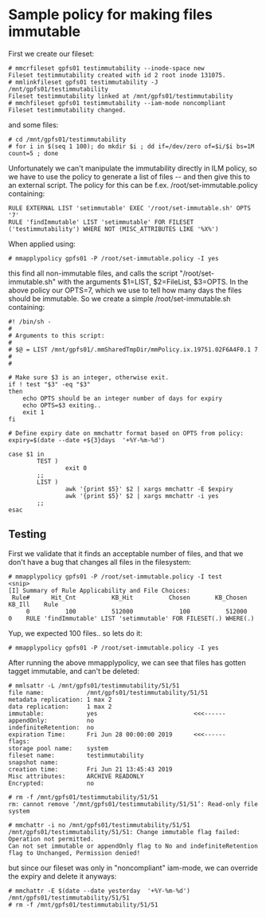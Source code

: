 # Sample policy for making files immutable

First we create our fileset:

~~~
# mmcrfileset gpfs01 testimmutability --inode-space new
Fileset testimmutability created with id 2 root inode 131075.
# mmlinkfileset gpfs01 testimmutability -J /mnt/gpfs01/testimmutability
Fileset testimmutability linked at /mnt/gpfs01/testimmutability
# mmchfileset gpfs01 testimmutability --iam-mode noncompliant
Fileset testimmutability changed.
~~~

and some files:

~~~
# cd /mnt/gpfs01/testimmutability
# for i in $(seq 1 100); do mkdir $i ; dd if=/dev/zero of=$i/$i bs=1M count=5 ; done
~~~

Unfortunately we can't manipulate the immutability directly in ILM policy, so
we have to use the policy to generate a list of files -- and then give this to
an external script. The policy for this can be f.ex. /root/set-immutable.policy containing:

~~~
RULE EXTERNAL LIST 'setimmutable' EXEC '/root/set-immutable.sh' OPTS '7'
RULE 'findImmutable' LIST 'setimmutable' FOR FILESET ('testimmutability') WHERE NOT (MISC_ATTRIBUTES LIKE '%X%')
~~~

When applied using:

~~~
# mmapplypolicy gpfs01 -P /root/set-immutable.policy -I yes
~~~

this find all non-immutable files, and calls the script 
"/root/set-immutable.sh" with the arguments $1=LIST, $2=FileList, $3=OPTS. 
In the above policy our OPTS=7, which we use to tell how many days the 
files should be immutable.  So we create a simple /root/set-immutable.sh 
containing:

~~~
#! /bin/sh -
#
# Arguments to this script:
#
# $@ = LIST /mnt/gpfs01/.mmSharedTmpDir/mmPolicy.ix.19751.02F6A4F0.1 7
#
#

# Make sure $3 is an integer, otherwise exit.
if ! test "$3" -eq "$3" 
then
	echo OPTS should be an integer number of days for expiry
	echo OPTS=$3 exiting..
	exit 1
fi

# Define expiry date on mmchattr format based on OPTS from policy:
expiry=$(date --date +${3}days  '+%Y-%m-%d')

case $1 in
        TEST )
                exit 0
        ;;
        LIST )
                awk '{print $5}' $2 | xargs mmchattr -E $expiry
                awk '{print $5}' $2 | xargs mmchattr -i yes
        ;;
esac
~~~

## Testing

First we validate that it finds an acceptable number of files, and that we don't have a bug that changes all files in the filesystem:

~~~
# mmapplypolicy gpfs01 -P /root/set-immutable.policy -I test
<snip>
[I] Summary of Rule Applicability and File Choices:
 Rule#      Hit_Cnt          KB_Hit          Chosen       KB_Chosen          KB_Ill    Rule
     0          100          512000             100          512000               0    RULE 'findImmutable' LIST 'setimmutable' FOR FILESET(.) WHERE(.)

~~~

Yup, we expected 100 files.. so lets do it:

~~~
# mmapplypolicy gpfs01 -P /root/set-immutable.policy -I yes
~~~

After running the above mmapplypolicy, we can see that files has gotten tagget immutable, and can't be deleted:

~~~
# mmlsattr -L /mnt/gpfs01/testimmutability/51/51
file name:            /mnt/gpfs01/testimmutability/51/51
metadata replication: 1 max 2
data replication:     1 max 2
immutable:            yes                           <<<------
appendOnly:           no
indefiniteRetention:  no
expiration Time:      Fri Jun 28 00:00:00 2019      <<<------
flags:
storage pool name:    system
fileset name:         testimmutability
snapshot name:
creation time:        Fri Jun 21 13:45:43 2019
Misc attributes:      ARCHIVE READONLY
Encrypted:            no

# rm -f /mnt/gpfs01/testimmutability/51/51
rm: cannot remove ‘/mnt/gpfs01/testimmutability/51/51’: Read-only file system

# mmchattr -i no /mnt/gpfs01/testimmutability/51/51
/mnt/gpfs01/testimmutability/51/51: Change immutable flag failed: Operation not permitted.
Can not set immutable or appendOnly flag to No and indefiniteRetention flag to Unchanged, Permission denied!

~~~

but since our fileset was only in "noncompliant" iam-mode, we can override the expiry and delete it anyways:

~~~
# mmchattr -E $(date --date yesterday  '+%Y-%m-%d') /mnt/gpfs01/testimmutability/51/51
# rm -f /mnt/gpfs01/testimmutability/51/51

~~~
